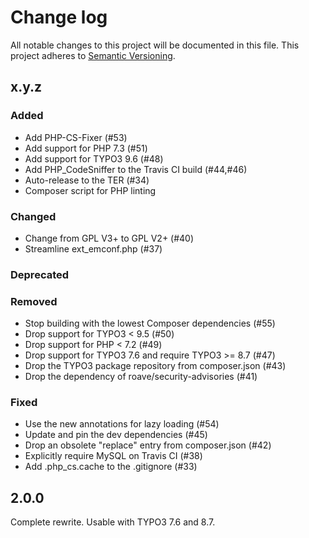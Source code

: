 # Change log

All notable changes to this project will be documented in this file.
This project adheres to [Semantic Versioning](https://semver.org/).

## x.y.z

### Added
- Add PHP-CS-Fixer (#53)
- Add support for PHP 7.3 (#51)
- Add support for TYPO3 9.6 (#48)
- Add PHP_CodeSniffer to the Travis CI build (#44,#46)
- Auto-release to the TER (#34)
- Composer script for PHP linting

### Changed
- Change from GPL V3+ to GPL V2+ (#40)
- Streamline ext_emconf.php (#37)

### Deprecated

### Removed
- Stop building with the lowest Composer dependencies (#55)
- Drop support for TYPO3 < 9.5 (#50)
- Drop support for PHP < 7.2 (#49)
- Drop support for TYPO3 7.6 and require TYPO3 >= 8.7 (#47)
- Drop the TYPO3 package repository from composer.json (#43)
- Drop the dependency of roave/security-advisories (#41)

### Fixed
- Use the new annotations for lazy loading (#54)
- Update and pin the dev dependencies (#45)
- Drop an obsolete "replace" entry from composer.json (#42)
- Explicitly require MySQL on Travis CI (#38)
- Add .php_cs.cache to the .gitignore (#33)

## 2.0.0
Complete rewrite. Usable with TYPO3 7.6 and 8.7.
